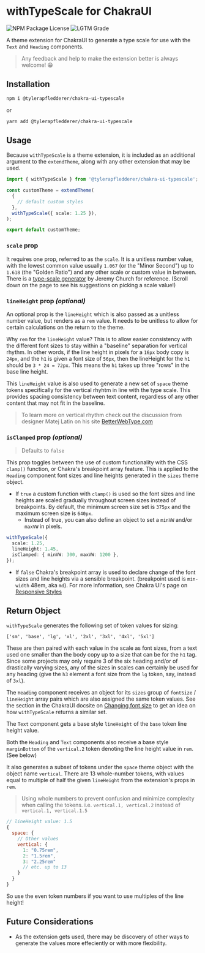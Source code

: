 # withTypeScale for ChakraUI

![NPM Package License](https://img.shields.io/npm/l/@tylerapfledderer/chakra-ui-typescale?style=for-the-badge)
![LGTM Grade](https://img.shields.io/lgtm/grade/javascript/github/TylerAPfledderer/chakra-ui-typescale?style=for-the-badge)

A theme extension for ChakraUI to generate a type scale for use with the `Text`
and `Heading` components.

> Any feedback and help to make the extension better is always welcome! 😁

## Installation

```bash
npm i @tylerapfledderer/chakra-ui-typescale
```

or

```bash
yarn add @tylerapfledderer/chakra-ui-typescale
```

## Usage

Because `withTypeScale` is a theme extension, it is included as an additional argument to the
`extendTheme`, along with any other extension that may be used.

```ts
import { withTypeScale } from '@tylerapfledderer/chakra-ui-typescale';

const customTheme = extendTheme(
  {
    // default custom styles
  },
  withTypeScale({ scale: 1.25 }),
);

export default customTheme;
```

### `scale` prop

It requires one prop, referred to as the `scale`. It is a unitless number value,
with the lowest common value usually `1.067` (or the "Minor Second") up to
`1.618` (the "Golden Ratio") and any other scale or custom value in between.
There is a [type-scale generator](https://type-scale.com/) by Jeremy Church for
reference. (Scroll down on the page to see his suggestions on picking a scale
value!)

### `lineHeight` prop _(optional)_

An optional prop is the `lineHeight` which is also passed as a unitless number
value, but renders as a `rem` value. It needs to be unitless to allow for
certain calculations on the return to the theme.

Why `rem` for the `lineHeight` value? This is to allow easier consistency with
the different font sizes to stay within a "baseline" separation for vertical
rhythm. In other words, if the line height in pixels for a `16px` body copy is
`24px`, and the `h1` is given a font size of `56px`, then the lineHeight for the
`h1` should be `3 * 24 = 72px`. This means the `h1` takes up three "rows" in the
base line height.

This `lineHeight` value is also used to generate a new set of `space` theme tokens specifically for the vertical rhyhtm in line with the type scale. This provides spacing consistency between text content, regardless of any other content that may not fit in the baseline.

> To learn more on vertical rhythm check out the discussion from designer Matej
> Latin on his site
> [BetterWebType.com](https://betterwebtype.com/articles/2018/10/15/rhythm-in-web-typography/#vertical-rhythm)

### `isClamped` prop _(optional)_

> Defaults to `false`

This prop toggles between the use of custom functionality with the CSS `clamp()` function, or Chakra's breakpoint array feature. This is applied to the `Heading` component font sizes and line heights generated in the `sizes` theme object.

- If `true` a custom function with `clamp()` is used so the font sizes and line heights are scaled gradually throughout screen sizes instead of breakpoints. By default, the minimum screen size set is `375px` and the maximum screen size is `640px`.
  - Instead of true, you can also define an object to set a `minVW` and/or `maxVW` in pixels.

```ts
withTypeScale({
  scale: 1.25,
  lineHeight: 1.45,
  isClamped: { minVW: 300, maxVW: 1200 },
});
```

- If `false` Chakra's breakpoint array is used to declare change of the font sizes and line heights via a sensible breakpoint. (breakpoint used is `min-width` 48em, aka `md`). For more information, see Chakra UI's page on [Responsive Styles](https://chakra-ui.com/docs/styled-system/responsive-styles)

## Return Object

`withTypeScale` generates the following set of token values for sizing:

`['sm', 'base', 'lg', 'xl', '2xl', '3xl', '4xl', '5xl']`

These are then paired with each value in the scale as font sizes, from a text
used one smaller than the body copy up to a size that can be for the `h1` tag.
Since some projects may only require 3 of the six heading and/or of drastically
varying sizes, any of the sizes in scales can certainly be used for any heading
(give the `h3` element a font size from the `lg` token, say, instead of `3xl`).

The `Heading` component receives an object for its `sizes` group of `fontSize` /
`lineHeight` array pairs which are also assigned the same token values. See the
section in the ChakraUI docsite on
[Changing font size](https://chakra-ui.com/docs/components/typography/heading#changing-font-size)
to get an idea on how `withTypeScale` returns a similar set.

The `Text` component gets a base style `lineHeight` of the `base` token line
height value.

Both the `Heading` and `Text` components also receive a base style `marginBottom` of the `vertical.2` token denoting the line height value in `rem`. (See below)

It also generates a subset of tokens under the `space` theme object with the object name `vertical`. There are 13 whole-number tokens, with values equal to multiple of half the given `lineHeight` from the extension's props in `rem`.

> Using whole numbers to prevent confusion and minimize complexity when calling the tokens.
> i.e. `vertical.1, vertical.2` instead of `vertical.1, vertical.1.5`

```js
// lineHeight value: 1.5
{
  space: {
    // Other values
    vertical: {
      1: "0.75rem",
      2: "1.5rem",
      3: "2.25rem"
      // etc. up to 13
    }
  }
}
```

So use the even token numbers if you want to use multiples of the line height!

## Future Considerations

- As the extension gets used, there may be discovery of other ways to generate
  the values more effeciently or with more flexibility.
